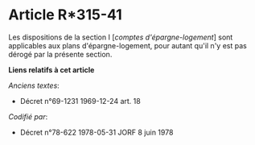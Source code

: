 # Article R*315-41

Les dispositions de la section I [*comptes d'épargne-logement*] sont applicables aux plans d'épargne-logement, pour autant
qu'il n'y est pas dérogé par la présente section.

**Liens relatifs à cet article**

_Anciens textes_:

  - Décret n°69-1231 1969-12-24 art. 18

_Codifié par_:

  - Décret n°78-622 1978-05-31 JORF 8 juin 1978
